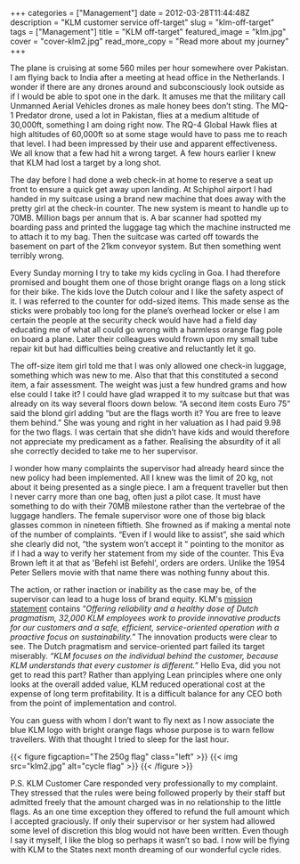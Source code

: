 +++
categories = ["Management"]
date = 2012-03-28T11:44:48Z
description = "KLM customer service off-target"
slug = "klm-off-target"
tags = ["Management"]
title = "KLM off-target"
featured_image = "klm.jpg"
cover = "cover-klm2.jpg"
read_more_copy = "Read more about my journey"
+++

The plane is cruising at some 560 miles per hour somewhere over Pakistan. I am flying back to India after a meeting at head office in the Netherlands. I wonder if there are any drones around and subconsciously look outside as if I would be able to spot one in the dark. It amuses me that the military call Unmanned Aerial Vehicles drones as male honey bees don’t sting. The MQ-1 Predator drone, used a lot in Pakistan, flies at a medium altitude of 30,000ft, something I am doing right now. The RQ-4 Global Hawk flies at high altitudes of 60,000ft so at some stage would have to pass me to reach that level. I had been impressed by their use and apparent effectiveness. We all know that a few had hit a wrong target. A few hours earlier I knew that KLM had lost a target by a long shot.

The day before I had done a web check-in at home to reserve a seat up front to ensure a quick get away upon landing. At Schiphol airport I had handed in my suitcase using a brand new machine that does away with the pretty girl at the check-in counter. The new system is meant to handle up to 70MB. Million bags per annum that is. A bar scanner had spotted my boarding pass and printed the luggage tag which the machine instructed me to attach it to my bag. Then the suitcase was carted off towards the basement on part of the 21km conveyor system. But then something went terribly wrong.

Every Sunday morning I try to take my kids cycling in Goa. I had therefore promised and bought them one of those bright orange flags on a long stick for their bike. The kids love the Dutch colour and I like the safety aspect of it. I was referred to the counter for odd-sized items. This made sense as the sticks were probably too long for the plane’s overhead locker or else I am certain the people at the security check would have had a field day educating me of what all could go wrong with a harmless orange flag pole on board a plane. Later their colleagues would frown upon my small tube repair kit but had difficulties being creative and reluctantly let it go.

The off-size item girl told me that I was only allowed one check-in luggage, something which was new to me. Also that that this constituted a second item, a fair assessment. The weight was just a few hundred grams and how else could I take it? I could have glad wrapped it to my suitcase but that was already on its way several floors down below. “A second item costs Euro 75” said the blond girl adding “but are the flags worth it? You are free to leave them behind.” She was young and right in her valuation as I had paid 9.98 for the two flags. I was certain that she didn’t have kids and would therefore not appreciate my predicament as a father. Realising the absurdity of it all she correctly decided to take me to her supervisor.

I wonder how many complaints the supervisor had already heard since the new policy had been implemented. All I knew was the limit of 20 kg, not about it being presented as a single piece. I am a frequent traveller but then I never carry more than one bag, often just a pilot case. It must have something to do with their 70MB milestone rather than the vertebrae of the luggage handlers. The female supervisor wore one of those big black glasses common in nineteen fiftieth. She frowned as if making a mental note of the number of complaints. “Even if I would like to assist”, she said which she clearly did not, “the system won’t accept it “ pointing to the monitor as if I had a way to verify her statement from my side of the counter. This Eva Brown left it at that as 'Befehl ist Befehl', orders are orders. Unlike the 1954 Peter Sellers movie with that name there was nothing funny about this.

The action, or rather inaction or inability as the case may be, of the supervisor can lead to a huge loss of brand equity. KLM's [mission statement](http://www.klm.com/corporate/en/about-klm/profile/index.html "Mission Statement") contains “*Offering reliability and a healthy dose of Dutch pragmatism, 32,000 KLM employees work to provide innovative products for our customers and a safe, efficient, service-oriented operation with a proactive focus on sustainability.*” The innovation products were clear to see. The Dutch pragmatism and service-oriented part failed its target miserably. *“KLM focuses on the individual behind the customer, because KLM understands that every customer is different.”* Hello Eva, did you not get to read this part? Rather than applying Lean principles where one only looks at the overall added value, KLM reduced operational cost at the expense of long term profitability. It is a difficult balance for any CEO both from the point of implementation and control.

You can guess with whom I don’t want to fly next as I now associate the blue KLM logo with bright orange flags whose purpose is to warn fellow travellers. With that thought I tried to sleep for the last hour.

{{< figure figcaption="The 250g flag" class="left" >}}
	{{< img src="klm2.jpg" alt="cycle flag" >}}
{{< /figure >}}

P.S. KLM Customer Care responded very professionally to my complaint. They stressed that the rules were being followed properly by their staff but admitted freely that the amount charged was in no relationship to the little flags. As an one time exception they offered to refund the full amount which I accepted graciously. If only their supervisor or her system had allowed some level of discretion this blog would not have been written. Even though I say it myself, I like the blog so perhaps it wasn’t so bad. I now will be flying with KLM to the States next month dreaming of our wonderful cycle rides.
